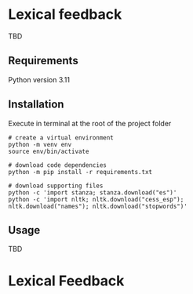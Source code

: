 # Lexical feedback

TBD

## Requirements

Python version 3.11

## Installation

Execute in terminal at the root of the project folder

```shell
# create a virtual environment
python -m venv env
source env/bin/activate

# download code dependencies
python -m pip install -r requirements.txt

# download supporting files
python -c 'import stanza; stanza.download("es")'
python -c 'import nltk; nltk.download("cess_esp"); nltk.download("names"); nltk.download("stopwords")'
```

## Usage

TBD
# Lexical Feedback

